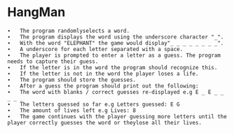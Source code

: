 # HangMan

    ∙   The program randomlyselects a word.
    ∙   The program displays the word using the underscore character "_".
    ∙   With the word "ELEPHANT" the game would display"_ _ _ _ _ _ _ _".
    ∙   A underscore for each letter separated with a space.
    ∙   The player is prompted to enter a letter as a guess. The program needs to capture their guess.
    ∙   If the letter is in the word the program should recognize this.
    ∙   If the letter is not in the word the player loses a life.
    ∙   The program should store the guesses.
    ∙   After a guess the program should print out the following:
    ∙   The word with blanks / correct guesses re-displayed e.g E _ E _ _ _ _ _
    ∙   The letters guessed so far e.g Letters guessed: E G
    ∙   The amount of lives left e.g Lives: 8
    ∙   The game continues with the player guessing more letters until the player correctly guesses the word or theylose all their lives.
